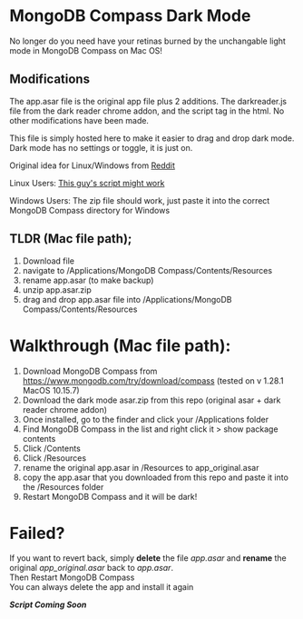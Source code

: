 # MongoDB Compass Dark Mode
No longer do you need have your retinas burned by the unchangable light mode in MongoDB Compass on Mac OS! 

## Modifications
The app.asar file is the original app file plus 2 additions. The darkreader.js file from the dark reader chrome addon, and the script tag in the html. No other modifications have been made.

This file is simply hosted here to make it easier to drag and drop dark mode. Dark mode has no settings or toggle, it is just on.

Original idea for Linux/Windows from [Reddit](https://www.reddit.com/r/mongodb/comments/mj1zr0/successfully_achieved_darkmode_for_mongodb_compass/)

Linux Users: [This guy's script might work](https://github.com/Pragalbha-Patil/mongodb-compass-dark-mode)

Windows Users: The zip file should work, just paste it into the correct MongoDB Compass directory for Windows

## TLDR (Mac file path); 
1. Download file 
2. navigate to /Applications/MongoDB Compass/Contents/Resources 
3. rename app.asar (to make backup)
4. unzip app.asar.zip 
5. drag and drop app.asar file into /Applications/MongoDB Compass/Contents/Resources 

# Walkthrough (Mac file path):

1. Download MongoDB Compass from https://www.mongodb.com/try/download/compass (tested on v 1.28.1 MacOS 10.15.7)
2. Download the dark mode asar.zip from this repo (original asar + dark reader chrome addon)
3. Once installed, go to the finder and click your /Applications folder
4. Find MongoDB Compass in the list and right click it > show package contents
5. Click /Contents
6. Click /Resources
7. rename the original app.asar in /Resources to app_original.asar
8. copy the app.asar that you downloaded from this repo and paste it into the /Resources folder
9. Restart MongoDB Compass and it will be dark!

# Failed?
If you want to revert back, simply **delete** the file _app.asar_ and **rename** the original _app_original.asar_ back to _app.asar_. \
Then Restart MongoDB Compass \
You can always delete the app and install it again

__*Script Coming Soon*__

